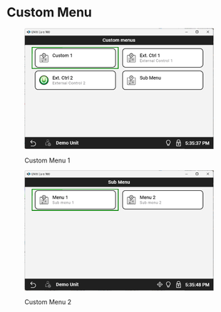 # Custom Menu

<figure><img src="../.gitbook/assets/Custom Menu 1.png" alt=""><figcaption><p>Custom Menu 1</p></figcaption></figure>

<figure><img src="../.gitbook/assets/Custom Menu 2.png" alt=""><figcaption><p>Custom Menu 2</p></figcaption></figure>

